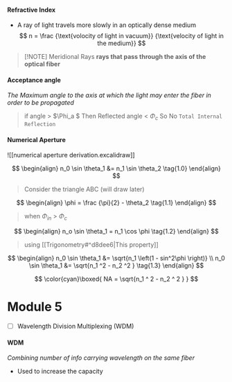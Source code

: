 
#### Refractive Index
- A ray of light travels more slowly in an optically dense medium
$$
n = \frac {\text{volocity of light in vacuum}} {\text{velocity of light in the medium}}
$$

> [!NOTE] Meridional Rays
> **rays that pass through the axis of the optical fiber**

#### Acceptance angle
*The Maximum angle to the axis at which the light may enter the fiber in order to be propagated*

> if angle  > $\Phi_a $
> Then Reflected angle < $\Phi_c$ 
> So No `Total Internal Reflection`

#### Numerical Aperture

![[numerical aperture derivation.excalidraw]]

$$
\begin{align}
n_0 \sin \theta_1 &= n_1 \sin \theta_2 \tag{1.0}
\end{align}
$$
> Consider the triangle ABC (will draw later)

$$
\begin{align}
\phi = \frac {\pi}{2} - \theta_2 \tag{1.1}
\end{align}
$$
> when $\Phi_{in}$ > $\Phi_c$

$$
\begin{align} 
n_o \sin \theta_1 = n_1 \cos \phi \tag{1.2}
\end{align}
$$
> using [[Trigonometry#^d8dee6|This property]]

$$
\begin{align} 
n_0 \sin \theta_1 &= \sqrt{n_1 \left(1 - sin^2\phi \right)} \\
n_0 \sin \theta_1 &= \sqrt{n_1 ^2 - n_2 ^2 }  \tag{1.3} 
\end{align}
$$

$$
\color{cyan}\boxed{ 
NA = \sqrt{n_1 ^ 2 - n_2 ^ 2 }
}
$$

# Module 5
- [ ] Wavelength Division Multiplexing (WDM)

#### WDM 
*Combining number of info carrying wavelength on the same fiber*
- Used to increase the capacity 